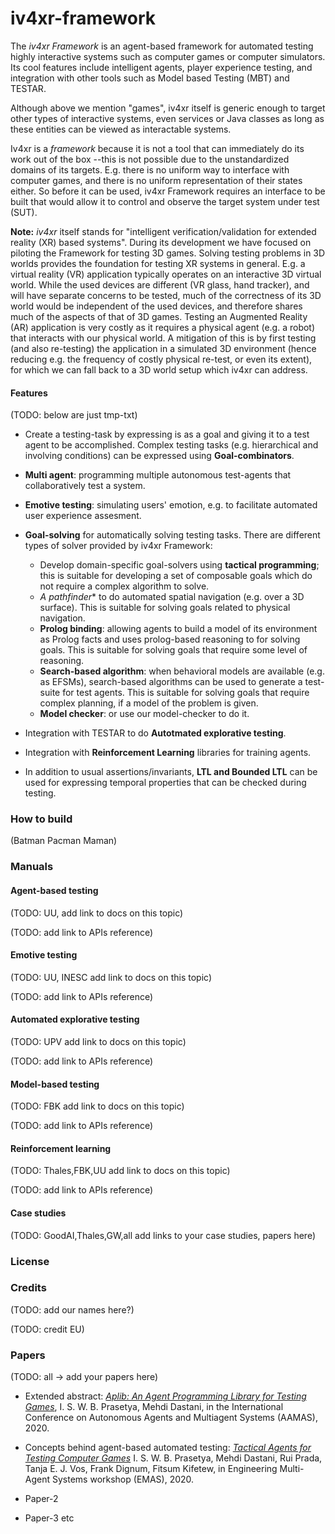 # iv4xr-framework

The _iv4xr Framework_ is an agent-based framework for automated testing highly interactive systems such as computer games or computer simulators. Its cool features include intelligent agents, player experience testing, and integration with other tools such as Model based Testing (MBT) and TESTAR.

Although above we mention "games", iv4xr itself is generic enough to target other types of interactive systems, even services or Java classes as long as these entities can be viewed as interactable systems.

Iv4xr is a _framework_ because it is not a tool that can immediately do its work out of the box --this is not possible due to the unstandardized domains of its targets. E.g. there is no uniform way to interface with computer games, and there is no uniform representation of their states either. So before it can be used, iv4xr Framework requires an interface to be built that would allow it to control and observe the target system under test (SUT).



**Note:** _iv4xr_ itself stands for "intelligent verification/validation for extended reality (XR) based systems".
During its development we have focused on piloting the Framework for testing 3D games. Solving testing problems in 3D worlds provides the foundation for testing XR systems in general. E.g. a virtual reality (VR) application typically operates on an interactive 3D virtual world. While the used devices are different (VR glass, hand tracker), and will have separate concerns to be tested, much of the correctness of its 3D world would be independent of the used devices, and therefore shares much of the aspects of that of 3D games.
Testing an Augmented Reality (AR) application is very costly as it requires a physical agent (e.g. a robot) that interacts with our physical world. A mitigation of this is by first testing (and also re-testing) the application in a simulated 3D environment (hence reducing e.g. the frequency of costly physical re-test, or even its extent), for which we can fall back to a 3D world setup which iv4xr can address.



#### Features

(TODO: below are just tmp-txt)

  * Create a testing-task by expressing is as a goal and giving it to a test agent to be accomplished. Complex testing tasks (e.g. hierarchical and involving conditions) can be expressed using **Goal-combinators**.

  * **Multi agent**: programming multiple autonomous test-agents that collaboratively test a system.

  * **Emotive testing**: simulating users' emotion, e.g. to facilitate automated user experience assesment.

  * **Goal-solving** for automatically solving testing tasks. There are different types of solver provided by iv4xr Framework:

    * Develop domain-specific goal-solvers using **tactical programming**; this is suitable for developing a set of composable goals which do not require a complex algorithm to solve.
    * **A* pathfinder** to do automated spatial navigation (e.g. over a 3D surface). This is suitable for solving goals related to physical navigation.
    * **Prolog binding**: allowing agents to build a model of its environment as Prolog facts and uses prolog-based reasoning to for solving goals. This is suitable for solving goals that require some level of reasoning.
    * **Search-based algorithm**: when behavioral models are available (e.g. as EFSMs), search-based algorithms can be used to generate a test-suite for test agents. This is suitable for solving goals that require complex planning, if a model of the problem is given.
    * **Model checker**: or use our model-checker to do it.

  * Integration with TESTAR to do **Autotmated explorative testing**.
  * Integration with **Reinforcement Learning** libraries for training agents.    
  * In addition to usual assertions/invariants, **LTL and Bounded LTL** can be used for expressing temporal properties that can be checked during testing.

### How to build

(Batman Pacman Maman)

### Manuals


#### Agent-based testing

(TODO: UU, add link to docs on this topic)

(TODO: add link to APIs reference)



#### Emotive testing

(TODO: UU, INESC add link to docs on this topic)

(TODO: add link to APIs reference)



#### Automated explorative testing

(TODO: UPV add link to docs on this topic)

(TODO: add link to APIs reference)



#### Model-based testing

(TODO: FBK add link to docs on this topic)

(TODO: add link to APIs reference)



#### Reinforcement learning

(TODO: Thales,FBK,UU add link to docs on this topic)

(TODO: add link to APIs reference)



#### Case studies

(TODO: GoodAI,Thales,GW,all add links to your case studies, papers here)

### License

### Credits

(TODO: add our names here?)

(TODO: credit EU)

### Papers

(TODO: all -> add your papers here)

  * Extended abstract: [_Aplib: An Agent Programming Library for Testing Games_](http://ifaamas.org/Proceedings/aamas2020/pdfs/p1972.pdf), I. S. W. B. Prasetya,  Mehdi Dastani, in the International Conference on Autonomous Agents and Multiagent Systems (AAMAS), 2020.

  * Concepts behind agent-based automated testing:
    [_Tactical Agents for Testing Computer Games_](https://emas2020.in.tu-clausthal.de/files/emas/papers-h/EMAS2020_paper_6.pdf)
  I. S. W. B. Prasetya, Mehdi Dastani, Rui Prada, Tanja E. J. Vos, Frank Dignum, Fitsum Kifetew,
  in Engineering Multi-Agent Systems workshop (EMAS), 2020.

  * Paper-2
  * Paper-3 etc
